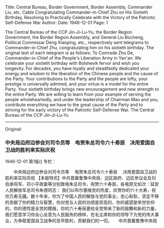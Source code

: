 Title: Central Bureau, Border Government, Border Assembly, Commander Liu, etc. Cable Congratulating Commander-in-Chief Zhu on His Sixtieth Birthday, Resolving to Practically Celebrate with the Victory of the Patriotic Self-Defense War
Author:
Date: 1946-12-01
Page: 1

The Central Bureau of the CCP Jin-Ji-Lu-Yu, the Border Region Government, the Border Region Assembly, and General Liu Bocheng, Political Commissar Deng Xiaoping, etc., respectively sent telegrams to Commander-in-Chief Zhu, congratulating him on his sixtieth birthday. The original text of each telegram is as follows: To Comrade Zhu De, Commander-in-Chief of the People's Liberation Army in Yan'an:
	We celebrate your sixtieth birthday with Bolshevik fervor and wish you longevity. For decades, you have loyally and steadfastly dedicated your energy and wisdom to the liberation of the Chinese people and the cause of the Party. Your contributions to the Party and the people are lofty, your prestige is universally admired, and your virtue is a model for the entire Party. Your sixtieth birthday brings new encouragement and new strength to the entire Party. We are willing to learn from your example of serving the people wholeheartedly, and under the leadership of Chairman Mao and you, contribute everything we have to the great cause of the Party and to striving for the early victory of the Patriotic Self-Defense War.
		The Central Bureau of the CCP Jin-Ji-Lu-Yu



<hr /> 

Original: 


### 中央局边府边参会刘司令员等　电贺朱总司令六十寿辰　决用爱国自卫战的胜利来实际庆祝

1946-12-01
第1版()
专栏：

　　中央局边府边参会刘司令员等
  　电贺朱总司令六十寿辰
  　决用爱国自卫战的胜利来实际庆祝
    【本报特讯】中共晋冀鲁豫中央局、边区政府、边区参议会及刘伯承将军、邓小平政委等分别致电朱总司令，祝贺六十寿辰，各电原文如次：延安人民解放军总司令朱德同志：
    我们以布尔塞维克的热爱，庆贺你的六十大寿，祝你万寿无疆。数十年来，你为了中国人民的解放与党的事业，忠心耿耿，坚定不移的贡献了你的精力与智慧，你对党与人民的功绩是崇高的，你的威望是举世钦仰的，你的德性是全党的模揩，你的六十寿辰更给全党带来了新的鼓舞和新的力量，我们愿意学习你全心全意为人民服务的榜样，在毛主席和你的领导下为党的伟大事业，为争取爱国自卫战争的及早胜利，贡献我们的一切。
　        中共晋冀鲁豫中央局
